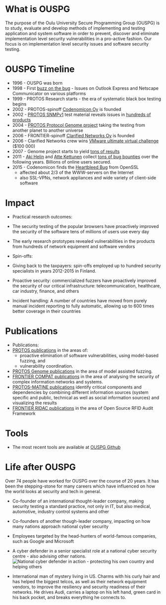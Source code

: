 # What is OUSPG

The purpose of the Oulu University Secure Programming Group (OUSPG) is to study, evaluate and develop methods of
implementing and testing application and system software in order to prevent, discover and eliminate implementation level security vulnerabilities in a pro-active fashion. Our focus is on implementation level security issues and software security testing.


# OUSPG Timeline

 * 1996 - OUSPG was born
 * 1998 - First [buzz on the bug](http://sunsite.uakom.sk/sunworldonline/swol-08-1998/swol-08-emailbug.html) - Issues on Outlook Express and Netscape Communicator on various platforms
 * 1999 - PROTOS Research starts - the era of systematic black box testing begins
 * 2002 - PROTOS-spinoff [Codenomicon Oy](http://www.codenomicon.com/) is founded
 * 2002 - [PROTOS SNMPv1](https://www.ee.oulu.fi/research/ouspg/PROTOS_Test-Suite_c06-snmpv1) test material reveals issues in [hundreds of products](http://www.cert.org/historical/advisories/CA-2002-03.cfm#vendors)
 * 2004 - [PROTOS Protocol Genome project](https://www.ee.oulu.fi/research/ouspg/genome/) taking the testing from another planet to another universe
 * 2006 - FRONTIER-spinoff [Clarified Networks Oy](https://www.clarifiednetworks.com/) is founded
 * 2006 - Clarified Networks crew wins [VMware ultimate virtual challenge](http://www.vmware.com/mena/company/news/releases/uvac_winners) ($100 000)
 * 2007 - Genome project starts to yield [tons of results](https://github.com/aoh/radamsa#some-known-results)
 * 2011 - [Aki Helin](https://github.com/aoh) and [Atte Kettunen](https://youtu.be/RScnahkajKw) collect [tons of bug bounties](https://www.chromium.org/Home/chromium-security/hall-of-fame) over the following years. Billions of online users secured.
 * 2015 - Codenomicon finds the [Heartbleed Bug](http://heartbleed.com/) from OpenSSL
   * affected about 2/3 of the WWW-servers on the Internet
   * also SSL-VPNs, network appliances and wide variety of client-side software

# Impact

 * Practical research outcomes:
  * The security testing of the popular browsers have proactively improved the security of the software tens of millions of users use every day
  * The early research prototypes revealed vulnerabilities in the products from hundreds of network equipment and software vendors

 * Spin-offs:
  * Giving back to the taxpayers: spin-offs employed up to hundred security specialists in years 2012-2015 in Finland.  
  * Proactive security: commercialized fuzzers have proactively improved the security of our critical infrastructure: telecommunication, healthcare, car industry, finance, and others
  * Incident handling: A number of countries have moved from purely manual incident reporting to fully automatic, allowing up to 600 times better coverage in their countries

# Publications

* Publications:
 * [PROTOS publications](https://www.ee.oulu.fi/research/ouspg/Protos)  in the areas of:
   * proactive elimination of software vulnerabilities, using model-based fuzzing, and
   * vulnerability coordination.
 * [PROTOS Genome publications](https://www.ee.oulu.fi/research/ouspg/genome) in the area of model assisted fuzzing.
 * [FRONTIER COMPAT publications](https://www.ee.oulu.fi/research/ouspg/Frontier-Compat) in the area of analysing the security of complex information networks and systems.
 * [PROTOS-MATINE publications](https://www.ee.oulu.fi/research/ouspg/PROTOS-MATINE) identify critical components and dependencies by combining different information sources (system specific and public, technical as well as social information sources) and visualizing the results
 * [FRONTIER RIDAC publications](https://www.ee.oulu.fi/research/ouspg/RIDAC/Publications) in the area of Open Source RFID Audit Framework

# Tools

 * The most recent tools are available at [OUSPG Github](https://github.com/ouspg)


# Life after OUSPG

Over 74 people have worked for OUSPG over the course of 20 years.
It has been the stepping-stone for many careers which have influenced on how the
 world looks at security and tech in general.

 * Co-founder of an international thought-leader company, making security testing
   a standard practice, not only in IT, but also medical, automotive, industry
   control systems and other

 * Co-founders of another though-leader company, impacting on how many nations
  approach national cyber security

 * Employees targeted by the head-hunters of world-famous companies, such as
   Google and Microsoft

 * A cyber defender in a senior specialist role at a national cyber security centre - also advising other nations.
![National cyber defender in action - protecting his own country and helping others](defender.png)

 * International man of mystery living in US. Charms with his curly hair and has helped the biggest telcos, as well as their network equipment vendors, to improve the resiliency and security readiness of their networks. He drives Audi, carries a laptop on his left hand, green card in his back pocket, and breaks everything he connects to.
